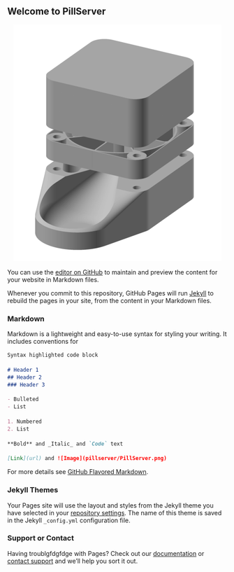 ## Welcome to PillServer


<p align="center">
  <img src="https://github.com/hafenpionier/pillserver/blob/master/PillServer.png?raw=true" alt="Pillserver Prototype"/>
</p>

You can use the [editor on GitHub](https://github.com/hafenpionier/pillserver/edit/master/README.md) to maintain and preview the content for your website in Markdown files.

Whenever you commit to this repository, GitHub Pages will run [Jekyll](https://jekyllrb.com/) to rebuild the pages in your site, from the content in your Markdown files.

### Markdown

Markdown is a lightweight and easy-to-use syntax for styling your writing. It includes conventions for

```markdown
Syntax highlighted code block

# Header 1
## Header 2
### Header 3

- Bulleted
- List

1. Numbered
2. List

**Bold** and _Italic_ and `Code` text

[Link](url) and ![Image](pillserver/PillServer.png)
```

For more details see [GitHub Flavored Markdown](https://guides.github.com/features/mastering-markdown/).

### Jekyll Themes

Your Pages site will use the layout and styles from the Jekyll theme you have selected in your [repository settings](https://github.com/hafenpionier/pillserver/settings). The name of this theme is saved in the Jekyll `_config.yml` configuration file.

### Support or Contact

Having troublgfdgfdge with Pages? Check out our [documentation](https://help.github.com/categories/github-pages-basics/) or [contact support](https://github.com/contact) and we’ll help you sort it out.
